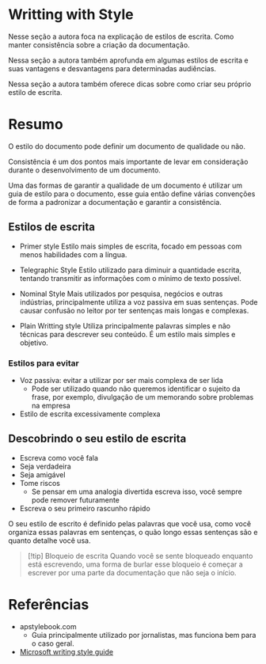 # Writting with Style

Nesse seção a autora foca na explicação de estilos de escrita. Como manter consistência sobre a criação da documentação.

Nessa seção a autora também aprofunda em algumas estilos de escrita e suas vantagens e desvantagens para determinadas audiências.

Nessa seção a autora também oferece dicas sobre como criar seu próprio estilo de escrita.

# Resumo

O estilo do documento pode definir um documento de qualidade ou não.

Consistência é um dos pontos mais importante de levar em consideração durante o desenvolvimento de um documento.

Uma das formas de garantir a qualidade de um documento é utilizar um guia de estilo para o documento, esse guia então define várias convenções de forma a padronizar a documentação e garantir a consistência.

## Estilos de escrita

- Primer style
Estilo mais simples de escrita, focado em pessoas com menos habilidades com a língua.

- Telegraphic Style
Estilo utilizado para diminuir a quantidade escrita, tentando transmitir as informações com o mínimo de texto possível.

- Nominal Style
Mais utilizados por pesquisa, negócios e outras indústrias, principalmente utiliza a voz passiva em suas sentenças. Pode causar confusão no leitor por ter sentenças mais longas e complexas.

- Plain Writting style
Utiliza principalmente palavras simples e não técnicas para descrever seu conteúdo. É um estilo mais simples e objetivo.

### Estilos para evitar

- Voz passiva: evitar a utilizar por ser mais complexa de ser lida
	- Pode ser utilizado quando não queremos identificar o sujeito da frase, por exemplo, divulgação de um memorando sobre problemas na empresa
- Estilo de escrita excessivamente complexa

## Descobrindo o seu estilo de escrita

- Escreva como você fala
- Seja verdadeira
- Seja amigável
- Tome riscos
	- Se pensar em uma analogia divertida escreva isso, você sempre pode remover futuramente
- Escreva o seu primeiro rascunho rápido

O seu estilo de escrito é definido pelas palavras que você usa, como você organiza essas palavras em sentenças, o quão longo essas sentenças são e quanto detalhe você usa.

> [!tip] Bloqueio de escrita
> Quando você se sente bloqueado enquanto está escrevendo, uma forma de burlar esse bloqueio é começar a escrever por uma parte da documentação que não seja o início.

# Referências

- apstylebook.com
	- Guia principalmente utilizado por jornalistas, mas funciona bem para o caso geral.
- [Microsoft writing style guide](https://learn.microsoft.com/en-us/style-guide/welcome/)